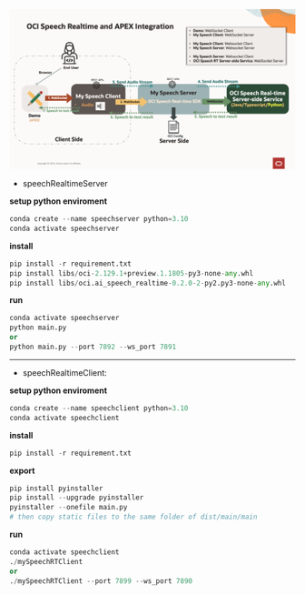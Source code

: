 ![alt text](images/01.png)

- speechRealtimeServer
  
**setup python enviroment**
```python
conda create --name speechserver python=3.10
conda activate speechserver
```

**install**
```python
pip install -r requirement.txt
pip install libs/oci-2.129.1+preview.1.1805-py3-none-any.whl
pip install libs/oci.ai_speech_realtime-0.2.0-2-py2.py3-none-any.whl
```

**run**
```python
conda activate speechserver
python main.py
or
python main.py --port 7892 --ws_port 7891
```

----
- speechRealtimeClient:

**setup python enviroment**
```python
conda create --name speechclient python=3.10
conda activate speechclient
```

**install**
```python
pip install -r requirement.txt
```

**export**
```python
pip install pyinstaller
pip install --upgrade pyinstaller
pyinstaller --onefile main.py
# then copy static files to the same folder of dist/main/main
```

**run**
```python
conda activate speechclient
./mySpeechRTClient
or
./mySpeechRTClient --port 7899 --ws_port 7890
```